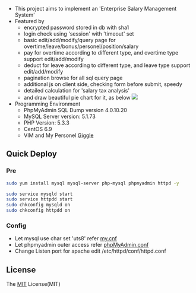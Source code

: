 - This project aims to implement an 'Enterprise Salary Management System'
- Featured by
    - encrypted password stored in db with sha1
    - login check using 'session' with 'timeout' set
    - basic edit/add/modify/query page for overtime/leave/bonus/personel/position/salary
    - pay for overtime according to different type, and overtime type support edit/add/modify
    - deduct for leave according to different type, and leave type support edit/add/modify
    - pagination browse for all sql query page
    - additional js on client side, checking form before submit, speedy
    - detailed calculation for 'salary tax analysis'
    - and draw beautiful pie chart for it, as below
![](https://github.com/xiangp126/jear/blob/master/gif/salary_draw.gif)
- Programming Environment
    - PhpMyAdmin SQL Dump version 4.0.10.20
    - MySQL Server version: 5.1.73
    - PHP Version: 5.3.3
    - CentOS 6.9
    - VIM and My Personel [Giggle](https://github.com/xiangp126/Giggle)

## Quick Deploy
### Pre
```bash
sudo yum install mysql mysql-server php-mysql phpmyadmin httpd -y

sudo service mysqld start
sudo service httpdd start
sudo chkconfig mysqld on
sudo chkconfig httpdd on

```
### Config
- Let mysql use char set 'uts8' refer [my.cnf](https://github.com/xiangp126/Jear/blob/master/config/my.cnf)
- Let phpmyadmin outer access refer [phpMyAdmin.conf](https://github.com/xiangp126/Jear/blob/master/config/phpMyAdmin.conf)
- Change Listen port for apache edit /etc/httpd/conf/httpd.conf

## License
The [MIT](https://github.com/xiangp126/jear/blob/master/LICENSE.txt) License(MIT)
